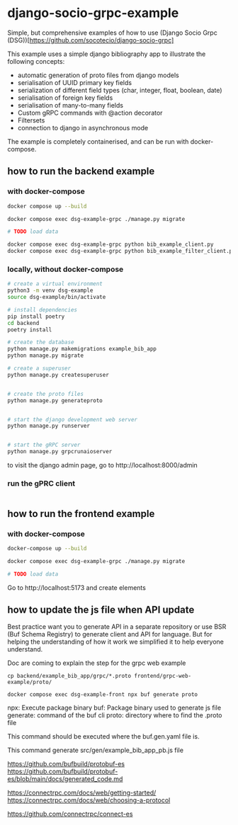 # django-socio-grpc-example

Simple, but comprehensive examples of how to use (Django Socio Grpc (DSG))[https://github.com/socotecio/django-socio-grpc]

This example uses a simple django bibliography app to illustrate the following concepts:

* automatic generation of proto files from django models
* serialisation of UUID primary key fields
* serialization of different field types (char, integer, float, boolean, date)
* serialisation of foreign key fields
* serialisation of many-to-many fields
* Custom gRPC commands with @action decorator
* Filtersets
* connection to django in asynchronous mode


The example is completely containerised, and can be run with docker-compose.




## how to run the backend example

### with docker-compose

```bash
docker compose up --build

docker compose exec dsg-example-grpc ./manage.py migrate

# TODO load data

docker compose exec dsg-example-grpc python bib_example_client.py
docker compose exec dsg-example-grpc python bib_example_filter_client.py

```

### locally, without docker-compose

```bash
# create a virtual environment
python3 -m venv dsg-example
source dsg-example/bin/activate

# install dependencies
pip install poetry
cd backend
poetry install

# create the database
python manage.py makemigrations example_bib_app
python manage.py migrate

# create a superuser
python manage.py createsuperuser


# create the proto files
python manage.py generateproto


# start the django development web server
python manage.py runserver


# start the gRPC server
python manage.py grpcrunaioserver
```

to visit the django admin page, go to http://localhost:8000/admin

### run the gPRC client

```bash

```



## how to run the frontend example

### with docker-compose

```bash
docker-compose up --build

docker compose exec dsg-example-grpc ./manage.py migrate

# TODO load data
```

Go to http://localhost:5173 and create elements



## how to update the js file when API update

Best practice want you to generate API in a separate repository or use BSR (Buf Schema Registry) to generate client and API for language. But for helping the understanding of how it work we simplified it to help everyone understand.

Doc are coming to explain the step for the grpc web example

```
cp backend/example_bib_app/grpc/*.proto frontend/grpc-web-example/proto/

docker compose exec dsg-example-front npx buf generate proto
```

npx: Execute package binary
buf: Package binary used to generate js file
generate: command of the buf cli
proto: directory where to find the .proto file

This command should be executed where the buf.gen.yaml file is.

This command generate src/gen/example_bib_app_pb.js file

https://github.com/bufbuild/protobuf-es
https://github.com/bufbuild/protobuf-es/blob/main/docs/generated_code.md

https://connectrpc.com/docs/web/getting-started/
https://connectrpc.com/docs/web/choosing-a-protocol

https://github.com/connectrpc/connect-es

